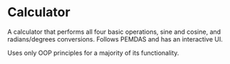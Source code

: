 # Calculator

A calculator that performs all four basic operations, sine and cosine, and radians/degrees conversions. Follows PEMDAS and has an interactive UI.

Uses only OOP principles for a majority of its functionality.
